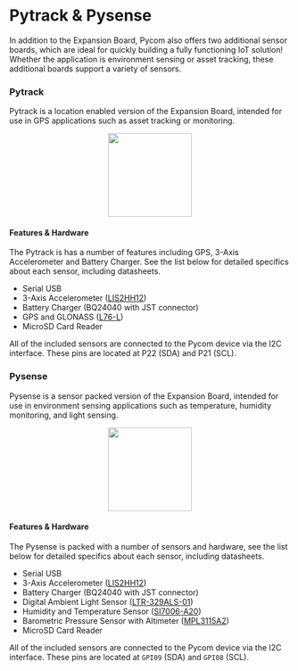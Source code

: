 # Pytrack & Pysense

In addition to the Expansion Board, Pycom also offers two additional sensor boards, which are ideal for quickly building a fully functioning IoT solution! Whether the application is environment sensing or asset tracking, these additional boards support a variety of sensors.

### Pytrack

Pytrack is a location enabled version of the Expansion Board, intended for use in GPS applications such as asset tracking or monitoring.

<p align="center"><img src ="../../img/pytrack.png" width="150"></p>

#### Features & Hardware

The Pytrack is has a number of features including GPS, 3-Axis Accelerometer and Battery Charger. See the list below for detailed specifics about each sensor, including datasheets.

- Serial USB
- 3-Axis Accelerometer ([LIS2HH12](/chapter/pytrackpysense/apireference/pytrack.html))
- Battery Charger (BQ24040 with JST connector)
- GPS and GLONASS ([L76-L](/chapter/pytrackpysense/apireference/pytrack.html))
- MicroSD Card Reader

All of the included sensors are connected to the Pycom device via the I2C interface. These pins are located at P22 (SDA) and P21 (SCL).

### Pysense

Pysense is a sensor packed version of the Expansion Board, intended for use in environment sensing applications such as temperature, humidity monitoring, and light sensing.

<p align="center"><img src ="../../img/pysense.png" width="150"></p>

#### Features & Hardware

The Pysense is packed with a number of sensors and hardware, see the list below for detailed specifics about each sensor, including datasheets.

- Serial USB
- 3-Axis Accelerometer ([LIS2HH12](/chapter/pytrackpysense/apireference/pysense.html))
- Battery Charger (BQ24040 with JST connector)
- Digital Ambient Light Sensor ([LTR-329ALS-01](/chapter/pytrackpysense/apireference/pysense.html))
- Humidity and Temperature Sensor ([SI7006-A20](/chapter/pytrackpysense/apireference/pysense.html))
- Barometric Pressure Sensor with Altimeter ([MPL3115A2](/chapter/pytrackpysense/apireference/pysense.html))
- MicroSD Card Reader

All of the included sensors are connected to the Pycom device via the I2C interface. These pins are located at `GPI09` (SDA) and `GPI08` (SCL).
